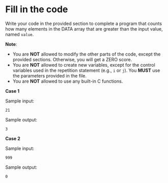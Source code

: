 # Fill in the code

Write your code in the provided section to complete a program that counts how many elements in the DATA array that are greater than the input value, named `value`.

**Note**:

- You are **NOT** allowed to modify the other parts of the code, except the provided sections. Otherwise, you will get a ZERO score.
- You are **NOT** allowed to create new variables, except for the control variables used in the repetition statement (e.g., `i` or `j`). You **MUST** use the parameters provided in the file.
- You are **NOT** allowed to use any built-in C functions.

**Case 1**

Sample input:

```
21
```

Sample output:

```
3
```

**Case 2**

Sample input:

```
999
```

Sample output:

```
0
```
